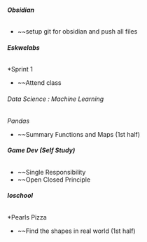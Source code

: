 
###### **Obsidian**
* ~~setup git for obsidian and push all files

###### **Eskwelabs**
*Sprint 1
* ~~Attend class


###### Data Science : Machine Learning
*Pandas*
* ~~Summary Functions and Maps (1st half)

###### **Game Dev (Self Study)**
* ~~Single Responsibility
* ~~Open Closed Principle

###### **Ioschool**
*Pearls Pizza
* ~~Find the shapes in real world (1st half)
